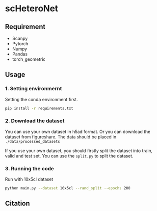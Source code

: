 # scHeteroNet
 
## Requirement

- Scanpy 
- Pytorch 
- Numpy
- Pandas
- torch_geometric


## Usage

### 1. Setting environmernt
Setting the conda environment first.
```bash
pip install -r requirements.txt
```

### 2. Download the dataset
You can use your own dataset in h5ad format. Or you can download the dataset from figureshare. The data should be placed in `./data/processed_datasets`


If you use your own dataset, you should firstly split the dataset into train, valid and test set. You can use the `split.py` to split the dataset.



### 3. Running the code
Run with 10x5cl dataset
```bash
python main.py --dataset 10x5cl --rand_split --epochs 200
```

## Citation
